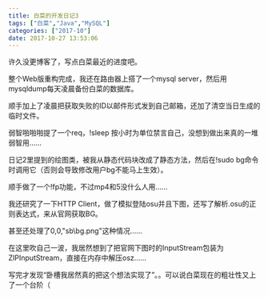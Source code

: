 ```yaml
---
title: 白菜的开发日记3
tags: ["白菜","Java","MySQL"]
categories: ["2017-10"]
date: 2017-10-27 13:53:06
---
```


许久没更博客了，写点白菜最近的进度吧。

整个Web版重构完成，我还在路由器上搭了一个mysql server，然后用mysqldump每天凌晨备份白菜的数据库。

顺手加上了凌晨把获取失败的ID以邮件形式发到自己邮箱，还加了清空当日生成的临时文件。

弱智啪啪啪提了一个req，!sleep 按小时为单位禁言自己，没想到做出来真的一堆弱智用……

日记2里提到的绘图类，被我从静态代码块改成了静态方法，然后在!sudo bg命令时调用它（否则会导致修改用户bg不能马上生效）。

顺手做了一个!fp功能，不过mp4和5没什么人用……

我还研究了一下HTTP Client，做了模拟登陆osu并且下图，还写了解析.osu的正则表达式，来从官网获取BG。

甚至还处理了0,0,"sb\bg.png"这种情况……

在这里吹自己一波，我居然想到了把官网下图时的InputStream包装为ZIPInputStream，直接在内存中解压osz……

写完才发现“卧槽我居然真的把这个想法实现了”。。可以说白菜现在的粗壮性又上了一个台阶（



